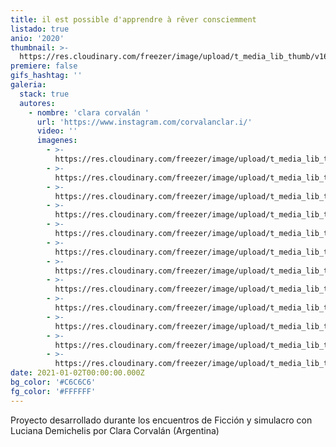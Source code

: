 ```yaml
---
title: il est possible d'apprendre à rêver consciemment
listado: true
anio: '2020'
thumbnail: >-
  https://res.cloudinary.com/freezer/image/upload/t_media_lib_thumb/v1609562395/2021/12_bebrsa.jpg
premiere: false
gifs_hashtag: ''
galeria:
  stack: true
  autores:
    - nombre: 'clara corvalán '
      url: 'https://www.instagram.com/corvalanclar.i/'
      video: ''
      imagenes:
        - >-
          https://res.cloudinary.com/freezer/image/upload/t_media_lib_thumb/v1609563159/2021/0_ykhsfy.jpg
        - >-
          https://res.cloudinary.com/freezer/image/upload/t_media_lib_thumb/v1609563132/2021/1_vpwnkv.jpg
        - >-
          https://res.cloudinary.com/freezer/image/upload/t_media_lib_thumb/v1609563114/2021/2_b_c0xfaz.jpg
        - >-
          https://res.cloudinary.com/freezer/image/upload/t_media_lib_thumb/v1609563036/2021/3_1_djioes.jpg
        - >-
          https://res.cloudinary.com/freezer/image/upload/t_media_lib_thumb/v1609562969/2021/4_ivg39u.jpg
        - >-
          https://res.cloudinary.com/freezer/image/upload/t_media_lib_thumb/v1609562894/2021/6_n88bcg.jpg
        - >-
          https://res.cloudinary.com/freezer/image/upload/t_media_lib_thumb/v1609562791/2021/8_j7hz3q.jpg
        - >-
          https://res.cloudinary.com/freezer/image/upload/t_media_lib_thumb/v1609562768/2021/9_id3c1x.jpg
        - >-
          https://res.cloudinary.com/freezer/image/upload/t_media_lib_thumb/v1609562630/2021/10_tkfxcj.jpg
        - >-
          https://res.cloudinary.com/freezer/image/upload/t_media_lib_thumb/v1609562537/2021/11_thukj1.jpg
        - >-
          https://res.cloudinary.com/freezer/image/upload/t_media_lib_thumb/v1609562473/2021/12_e6citw.jpg
        - >-
          https://res.cloudinary.com/freezer/image/upload/t_media_lib_thumb/v1609562449/2021/13_iaut47.jpg
date: 2021-01-02T00:00:00.000Z
bg_color: '#C6C6C6'
fg_color: '#FFFFFF'
---
```


Proyecto desarrollado durante los encuentros de Ficción y simulacro con Luciana Demichelis por Clara Corvalán (Argentina)
